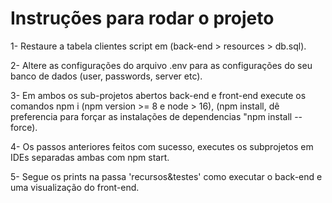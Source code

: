 # Instruções para rodar o projeto

1- Restaure a tabela clientes script em (back-end > resources > db.sql).

2- Altere as configurações do arquivo .env para as configurações do seu banco de dados (user, passwords, server etc).

3- Em ambos os sub-projetos abertos back-end e front-end execute os comandos npm i (npm version >= 8 e node > 16),
(npm install, dê preferencia para forçar as instalações de dependencias "npm install --force).

4- Os passos anteriores feitos com sucesso, executes os subprojetos em IDEs separadas ambas com npm start.

5- Segue os prints na passa 'recursos&testes' como executar o back-end e uma visualização do front-end.